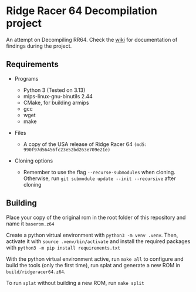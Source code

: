 # Ridge Racer 64 Decompilation project
An attempt on Decompiling RR64.
Check the [wiki](https://github.com/jvicu2001/rr64-decomp/wiki) for documentation of findings during the project.

## Requirements
- Programs
    - Python 3 (Tested on 3.13)
    - mips-linux-gnu-binutils 2.44
    - CMake, for building armips
    - gcc
    - wget
    - make
- Files
    - A copy of the USA release of Ridge Racer 64 ``(md5: 990f97d56456fc23e52bd263e709e21e)``

- Cloning options
    - Remember to use the flag ``--recurse-submodules`` when cloning. Otherwise, run ``git submodule update --init --recursive`` after cloning

## Building
Place your copy of the original rom in the root folder of this repository and name it ``baserom.z64``

Create a python virtual environment with ``python3 -m venv .venv``. Then, activate it with ``source .venv/bin/activate`` and install the required packages with ``python3 -m pip install requirements.txt``

With the python virtual environment active, run ``make all`` to configure and build the tools (only the first time), run splat and generate a new ROM in ``build/ridgeracer64.z64``.

To run `splat` without building a new ROM, run `make split`
